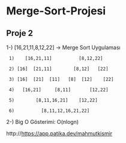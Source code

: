 # Merge-Sort-Projesi
## Proje 2
1-) [16,21,11,8,12,22] -> Merge Sort Uygulaması


     1)    [16,21,11]          [8,12,22]
 
     2) [16]  [21,11]        [8,12]   [22]
 
     3) [16]  [21]  [11]   [8]  [12]    [22]
 
     4)   [16,21]     [8,11]       [12,22]
 
     5)        [8,11,16,21]    [12,22]
 
     6)          [8,11,12,16,21,22]

2-) Big O Gösterimi: O(nlogn)     


http://<https://app.patika.dev/mahmutkismir>